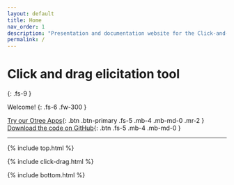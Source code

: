 ```yaml
---
layout: default
title: Home
nav_order: 1
description: "Presentation and documentation website for the Click-and-Drag belief elicitation interface by Paolo Crosetto & Thomas De Haan"
permalink: /
---
```


# Click and drag elicitation tool
{: .fs-9 }

Welcome!
{: .fs-6 .fw-300 }

[Try our Otree Apps](https://beliefelicitation.herokuapp.com/demo){: .btn .btn-primary .fs-5 .mb-4 .mb-md-0 .mr-2 } [Download the code on GitHub](https://github.com/beliefelicitation/otree-elicitation-tool){: .btn .fs-5 .mb-4 .mb-md-0 }

---

{% include top.html %}

{% include click-drag.html %}

{% include bottom.html %}
